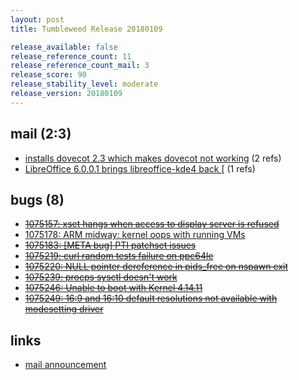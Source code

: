 ```yaml
---
layout: post
title: Tumbleweed Release 20180109

release_available: false
release_reference_count: 11
release_reference_count_mail: 3
release_score: 90
release_stability_level: moderate
release_version: 20180109
---
```


## mail (2:3)

- [installs dovecot 2.3 which makes dovecot not working](https://lists.opensuse.org/opensuse-factory/2018-01/msg00208.html) (2 refs)
- [LibreOffice 6.0.0.1 brings libreoffice-kde4 back \[](https://lists.opensuse.org/opensuse-factory/2018-01/msg00213.html) (1 refs)

## bugs (8)

<!--more-->

- ~~[1075157: xset hangs when access to display server is refused](https://bugzilla.opensuse.org/show_bug.cgi?id=1075157)~~
- [1075178: ARM midway: kernel oops with running VMs](https://bugzilla.opensuse.org/show_bug.cgi?id=1075178)
- ~~[1075183: \[META bug\] PTI patchset issues](https://bugzilla.opensuse.org/show_bug.cgi?id=1075183)~~
- ~~[1075219: curl random tests failure on ppc64le](https://bugzilla.opensuse.org/show_bug.cgi?id=1075219)~~
- ~~[1075220: NULL pointer dereference in pids_free on nspawn exit](https://bugzilla.opensuse.org/show_bug.cgi?id=1075220)~~
- ~~[1075239: procps sysctl doesn't work](https://bugzilla.opensuse.org/show_bug.cgi?id=1075239)~~
- ~~[1075246: Unable to boot with Kernel 4.14.11](https://bugzilla.opensuse.org/show_bug.cgi?id=1075246)~~
- ~~[1075249: 16:9 and 16:10 default resolutions not available with modesetting driver](https://bugzilla.opensuse.org/show_bug.cgi?id=1075249)~~



## links

- [mail announcement](https://lists.opensuse.org/opensuse-factory/2018-01/msg00206.html)
